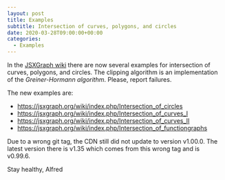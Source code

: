 ```yaml
---
layout: post
title: Examples
subtitle: Intersection of curves, polygons, and circles
date: 2020-03-28T09:00:00+00:00
categories:
  - Examples
---
```


In the [JSXGraph wiki](https://jsxgraph.org/wiki) there are now several examples for intersection of curves, polygons, and circles. The clipping algorithm is an implementation of the *Greiner-Hormann algorithm*. Please, report failures.

The new examples are:

* <https://jsxgraph.org/wiki/index.php/Intersection_of_circles>
* <https://jsxgraph.org/wiki/index.php/Intersection_of_curves_I>
* <https://jsxgraph.org/wiki/index.php/Intersection_of_curves_II>
* <https://jsxgraph.org/wiki/index.php/Intersection_of_functiongraphs>

Due to a wrong git tag, the CDN still did not update to version v1.00.0. 
The latest version there is v1.35 which comes from this wrong tag and is v0.99.6.

Stay healthy,
Alfred

